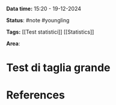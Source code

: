 **Data time:** 15:20 - 19-12-2024

**Status**: #note #youngling 

**Tags:** [[Test statistici]] [[Statistics]]

**Area**: 
# Test di taglia grande


# References